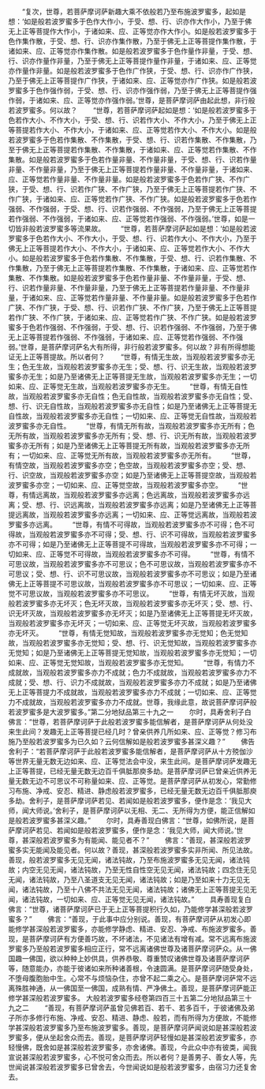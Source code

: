 <!-- { "loadSidebar": true } -->
　　“复次，世尊，若菩萨摩诃萨新趣大乘不依般若乃至布施波罗蜜多，起如是想：‘如是般若波罗蜜多于色作大作小，于受、想、行、识亦作大作小，乃至于佛无上正等菩提作大作小，于诸如来、应、正等觉亦作大作小。如是般若波罗蜜多于色作集作散，于受、想、行、识亦作集作散，乃至于佛无上正等菩提作集作散，于诸如来、应、正等觉亦作集作散。如是般若波罗蜜多于色作量作非量，于受、想、行、识亦作量作非量，乃至于佛无上正等菩提作量作非量，于诸如来、应、正等觉亦作量作非量。如是般若波罗蜜多于色作广作狭，于受、想、行、识亦作广作狭，乃至于佛无上正等菩提作广作狭，于诸如来、应、正等觉亦作广作狭。如是般若波罗蜜多于色作强作弱，于受、想、行、识亦作强作弱，乃至于佛无上正等菩提作强作弱，于诸如来、应、正等觉亦作强作弱。’世尊，是菩萨摩诃萨由起此想，非行般若波罗蜜多。何以故？
　　“世尊，若菩萨摩诃萨起如是想：‘如是般若波罗蜜多于色若作大小、不作大小，于受、想、行、识若作大小、不作大小，乃至于佛无上正等菩提若作大小、不作大小，于诸如来、应、正等觉若作大小、不作大小。如是般若波罗蜜多于色若作集散、不作集散，于受、想、行、识若作集散、不作集散，乃至于佛无上正等菩提若作集散、不作集散，于诸如来、应、正等觉若作集散、不作集散。如是般若波罗蜜多于色若作量非量、不作量非量，于受、想、行、识若作量非量、不作量非量，乃至于佛无上正等菩提若作量非量、不作量非量，于诸如来、应、正等觉若作量非量、不作量非量。如是般若波罗蜜多于色若作广狭、不作广狭，于受、想、行、识若作广狭、不作广狭，乃至于佛无上正等菩提若作广狭、不作广狭，于诸如来、应、正等觉若作广狭、不作广狭。如是般若波罗蜜多于色若作强弱、不作强弱，于受、想、行、识若作强弱、不作强弱，乃至于佛无上正等菩提若作强弱、不作强弱，于诸如来、应、正等觉若作强弱、不作强弱。’世尊，如是一切皆非般若波罗蜜多等流果故。
　　“世尊，若菩萨摩诃萨起如是想：‘如是般若波罗蜜多于色若作大小、不作大小，于受、想、行、识若作大小、不作大小，乃至于佛无上正等菩提若作大小、不作大小，于诸如来、应、正等觉若作大小、不作大小。如是般若波罗蜜多于色若作集散、不作集散，于受、想、行、识若作集散、不作集散，乃至于佛无上正等菩提若作集散、不作集散，于诸如来、应、正等觉若作集散、不作集散。如是般若波罗蜜多于色若作量非量、不作量非量，于受、想、行、识若作量非量、不作量非量，乃至于佛无上正等菩提若作量非量、不作量非量，于诸如来、应、正等觉若作量非量、不作量非量。如是般若波罗蜜多于色若作广狭、不作广狭，于受、想、行、识若作广狭、不作广狭，乃至于佛无上正等菩提若作广狭、不作广狭，于诸如来、应、正等觉若作广狭、不作广狭。如是般若波罗蜜多于色若作强弱、不作强弱，于受、想、行、识若作强弱、不作强弱，乃至于佛无上正等菩提若作强弱、不作强弱，于诸如来、应、正等觉若作强弱、不作强弱。’世尊，是菩萨摩诃萨名大有所得，非行般若波罗蜜多。何以故？非有所得想能证无上正等菩提故。所以者何？
　　“世尊，有情无生故，当观般若波罗蜜多亦无生；色无生故，当观般若波罗蜜多亦无生；受、想、行、识无生故，当观般若波罗蜜多亦无生；如是乃至诸佛无上正等菩提无生故，当观般若波罗蜜多亦无生；一切如来、应、正等觉无生故，当观般若波罗蜜多亦无生。
　　“世尊，有情无自性故，当观般若波罗蜜多亦无自性；色无自性故，当观般若波罗蜜多亦无自性；受、想、行、识无自性故，当观般若波罗蜜多亦无自性；如是乃至诸佛无上正等菩提无自性故，当观般若波罗蜜多亦无自性；一切如来、应、正等觉无自性故，当观般若波罗蜜多亦无自性。
　　“世尊，有情无所有故，当观般若波罗蜜多亦无所有；色无所有故，当观般若波罗蜜多亦无所有；受、想、行、识无所有故，当观般若波罗蜜多亦无所有；如是乃至诸佛无上正等菩提无所有故，当观般若波罗蜜多亦无所有；一切如来、应、正等觉无所有故，当观般若波罗蜜多亦无所有。
　　“世尊，有情空故，当观般若波罗蜜多亦空；色空故，当观般若波罗蜜多亦空；受、想、行、识空故，当观般若波罗蜜多亦空；如是乃至诸佛无上正等菩提空故，当观般若波罗蜜多亦空；一切如来、应、正等觉空故，当观般若波罗蜜多亦空。
　　“世尊，有情远离故，当观般若波罗蜜多亦远离；色远离故，当观般若波罗蜜多亦远离；受、想、行、识远离故，当观般若波罗蜜多亦远离；如是乃至诸佛无上正等菩提远离故，当观般若波罗蜜多亦远离；一切如来、应、正等觉远离故，当观般若波罗蜜多亦远离。
　　“世尊，有情不可得故，当观般若波罗蜜多亦不可得；色不可得故，当观般若波罗蜜多亦不可得；受、想、行、识不可得故，当观般若波罗蜜多亦不可得；如是乃至诸佛无上正等菩提不可得故，当观般若波罗蜜多亦不可得；一切如来、应、正等觉不可得故，当观般若波罗蜜多亦不可得。
　　“世尊，有情不可思议故，当观般若波罗蜜多亦不可思议；色不可思议故，当观般若波罗蜜多亦不可思议；受、想、行、识不可思议故，当观般若波罗蜜多亦不可思议；如是乃至诸佛无上正等菩提不可思议故，当观般若波罗蜜多亦不可思议；一切如来、应、正等觉不可思议故，当观般若波罗蜜多亦不可思议。
　　“世尊，有情无坏灭故，当观般若波罗蜜多亦无坏灭；色无坏灭故，当观般若波罗蜜多亦无坏灭；受、想、行、识无坏灭故，当观般若波罗蜜多亦无坏灭；如是乃至诸佛无上正等菩提无坏灭故，当观般若波罗蜜多亦无坏灭；一切如来、应、正等觉无坏灭故，当观般若波罗蜜多亦无坏灭。
　　“世尊，有情无觉知故，当观般若波罗蜜多亦无觉知；色无觉知故，当观般若波罗蜜多亦无觉知；受、想、行、识无觉知故，当观般若波罗蜜多亦无觉知；如是乃至诸佛无上正等菩提无觉知故，当观般若波罗蜜多亦无觉知；一切如来、应、正等觉无觉知故，当观般若波罗蜜多亦无觉知。
　　“世尊，有情力不成就故，当观般若波罗蜜多亦力不成就；色力不成就故，当观般若波罗蜜多亦力不成就；受、想、行、识力不成就故，当观般若波罗蜜多亦力不成就；如是乃至诸佛无上正等菩提力不成就故，当观般若波罗蜜多亦力不成就；一切如来、应、正等觉力不成就故，当观般若波罗蜜多亦力不成就。世尊，我缘此意，故说菩萨摩诃萨般若波罗蜜多是大波罗蜜多。”第二分地狱品第三十九之一
　　尔时，具寿舍利子白佛言：“世尊，若菩萨摩诃萨于此般若波罗蜜多能信解者，是菩萨摩诃萨从何处没来生此间？发趣无上正等菩提已经几时？曾亲供养几所如来、应、正等觉？修习布施乃至般若波罗蜜多为已久如？云何信解如是般若波罗蜜多甚深义趣？”
　　佛告舍利子：“若菩萨摩诃萨于此般若波罗蜜多能信解者，是菩萨摩诃萨从十方殑伽沙等世界无量无数无边如来、应、正等觉法会中没，来生此间。是菩萨摩诃萨发趣无上正等菩提，已经无量无数无边百千俱胝那庾多劫。是菩萨摩诃萨已曾亲近供养无量无数无边不可思议不可称量如来、应、正等觉。是菩萨摩诃萨从初发心，常勤修习布施、净戒、安忍、精进、静虑般若波罗蜜多，已经无量无数无边百千俱胝那庾多劫。舍利子，是菩萨摩诃萨若见、若闻如是般若波罗蜜多，便作是念：‘我见大师，闻大师说。’舍利子，是菩萨摩诃萨以无相、无二、无所得为方便，能正信解如是般若波罗蜜多甚深义趣。”
　　尔时，具寿善现白佛言：“世尊，如佛所说，是菩萨摩诃萨若见、若闻如是般若波罗蜜多，便作是念：‘我见大师，闻大师说。’世尊，甚深般若波罗蜜多为有能闻、能见者不？”
　　佛言：“善现，甚深般若波罗蜜多实无能闻及能见者。何以故？善现，甚深般若波罗蜜多实非所闻、所见法故。善现，般若波罗蜜多无见无闻，诸法钝故，乃至布施波罗蜜多无见无闻，诸法钝故；内空无见无闻，诸法钝故，乃至无性自性空无见无闻，诸法钝故；四念住无见无闻，诸法钝故，乃至八圣道支无见无闻，诸法钝故；如是乃至如来十力无见无闻，诸法钝故，乃至十八佛不共法无见无闻，诸法钝故；诸佛无上正等菩提无见无闻，诸法钝故，一切如来、应、正等觉无见无闻，诸法钝故。”
　　具寿善现复白佛言：“世尊，诸菩萨摩诃萨已于无上正等菩提积行久如，乃能修学甚深般若波罗蜜多？”
　　佛言：“善现，于此事中应分别说。善现，有菩萨摩诃萨从初发心即能修学甚深般若波罗蜜多，亦能修学静虑、精进、安忍、净戒、布施波罗蜜多。善现，是菩萨摩诃萨有方便善巧故，不坏诸法，不见诸法有增有减。常不远离布施波罗蜜多乃至般若波罗蜜多相应正行，常不远离诸佛世尊及诸菩萨摩诃萨众。从一佛国趣一佛国，欲以种种上妙供具，供养恭敬、尊重赞叹诸佛世尊及诸菩萨摩诃萨等，随意能办，亦能于彼诸如来所种诸善根，令速圆满。是菩萨摩诃萨随受身处，不堕母腹胞胎中生。心常不与烦恼杂住，亦曾不起二乘之心。是菩萨摩诃萨常不远离殊胜神通，从一佛国至一佛国，成熟有情、严净佛土。善现，是菩萨摩诃萨能正修学甚深般若波罗蜜多。
大般若波罗蜜多经卷第四百三十五第二分地狱品第三十九之二
　　“善现，有菩萨摩诃萨虽曾见佛若百、若千、若多百千，于彼诸佛及弟子所亦多修行布施、净戒、安忍、精进、静虑、般若，而有所得为方便故，不能修学甚深般若波罗蜜多乃至布施波罗蜜多。善现，是菩萨摩诃萨闻说如是甚深般若波罗蜜多，便从坐起舍众而去。善现，是菩萨摩诃萨轻慢如是甚深般若波罗蜜多，亦轻慢佛，既舍如是甚深般若波罗蜜多，亦舍诸佛。善现，今此众中亦有彼类，闻我宣说甚深般若波罗蜜多，心不悦可舍众而去。所以者何？是善男子、善女人等，先世闻说甚深般若波罗蜜多已曾舍去，今世闻说如是般若波罗蜜多，由宿习力还复舍去。
